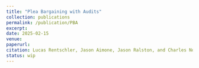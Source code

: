 ```yaml
---
title: "Plea Bargaining with Audits"
collection: publications
permalink: /publication/PBA
excerpt: 
date: 2025-02-15
venue: 
paperurl:
citation: Lucas Rentschler, Jason Aimone, Jason Ralston, and Charles North
status: wip
---
```

